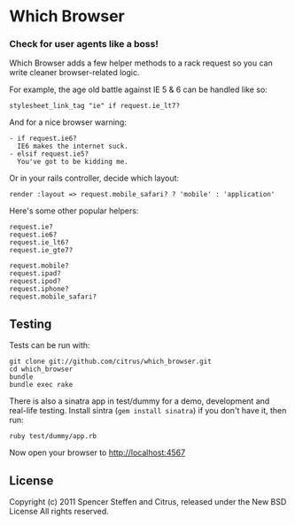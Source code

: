 Which Browser
=============

### Check for user agents like a boss!

Which Browser adds a few helper methods to a rack request so you can write cleaner browser-related logic.

For example, the age old battle against IE 5 & 6 can be handled like so:
  
    stylesheet_link_tag "ie" if request.ie_lt7?

And for a nice browser warning:

    - if request.ie6?
      IE6 makes the internet suck.
    - elsif request.ie5?
      You've got to be kidding me.
    

Or in your rails controller, decide which layout:

    render :layout => request.mobile_safari? ? 'mobile' : 'application' 


Here's some other popular helpers:

    request.ie?
    request.ie6?
    request.ie_lt6?
    request.ie_gte7?
    
    request.mobile?
    request.ipad?
    request.ipod?
    request.iphone?
    request.mobile_safari?



Testing
-------

Tests can be run with:

    git clone git://github.com/citrus/which_browser.git
    cd which_browser
    bundle
    bundle exec rake

There is also a sinatra app in test/dummy for a demo, development and real-life testing. Install sintra (`gem install sinatra`) if you don't have it, then run:

    ruby test/dummy/app.rb 

Now open your browser to [http://localhost:4567](http://localhost:4567)


License
-------

Copyright (c) 2011 Spencer Steffen and Citrus, released under the New BSD License All rights reserved.